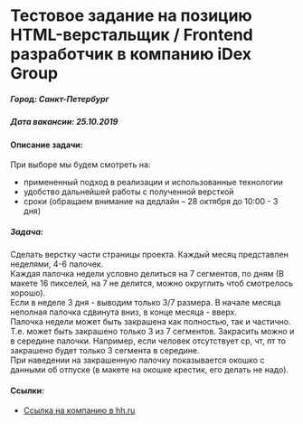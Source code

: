 # Тестовое задание на позицию HTML-верстальщик / Frontend разработчик в компанию iDex Group
##### Город: Санкт-Петербург
##### Дата вакансии: 25.10.2019

#### Описание задачи:

При выборе мы будем смотреть на:
- примененный подход в реализации и использованные технологии
- удобство дальнейшей работы с полученной версткой
- сроки (обращаем внимание на дедлайн – 28 октября до 10:00 - 3 дня)

##### Задача:

Сделать верстку части страницы проекта. Каждый месяц представлен неделями, 4-6 палочек.</br>
Каждая палочка недели условно делиться на 7 сегментов, по дням (В макете 16 пикселей, на 7 не делится, можно округлить чтоб смотрелось хорошо).</br>
Если в неделе 3 дня - выводим только 3/7 размера. В начале месяца неполная палочка сдвинута вниз, в конце месяца - вверх.</br>
Палочка недели может быть закрашена как полностью, так и частично. Т.е. может быть закрашено только 3 из 7 сегментов. Закрасить можно и в середине палочки. Например, если человек отсутствует ср, чт, пт  то закрашено будет только 3 сегмента в середине.</br>
При наведении на закрашенную палочку показывается окошко с данными об отпуске (в макете на окошке крестик, его делать не надо).

#### Ссылки:
- <a href="https://spb.hh.ru/employer/22004">Ссылка на компанию в hh.ru</a>


